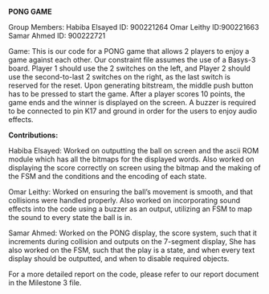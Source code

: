 **PONG GAME**

Group Members:
Habiba Elsayed ID: 900221264
Omar Leithy ID:900221663
Samar Ahmed ID: 900222721

Game:
This is our code for a PONG game that allows 2 players to enjoy a game against each other. Our constraint file assumes the use of a Basys-3 board. Player 1 should use the 2 switches on the left, and Player 2 should use the second-to-last 2 switches on the right, as the last switch is reserved for the reset. Upon generating bitstream, the middle push button has to be pressed to start the game. After a player scores 10 points, the game ends and the winner is displayed on the screen.
A buzzer is required to be connected to pin K17 and ground in order for the users to enjoy audio effects.

**Contributions:**

Habiba Elsayed: Worked on outputting the ball on screen and the ascii ROM module which has all the bitmaps for the displayed words. Also worked on displaying the score correctly on screen using the bitmap and the making of the FSM and the conditions and the encoding of each state. 

Omar Leithy: Worked on ensuring the ball’s movement is smooth, and that collisions were handled properly. Also worked on incorporating sound effects into the code using a buzzer as an output, utilizing an FSM to map the sound to every state the ball is in.

Samar Ahmed: Worked on the PONG display, the score system, such that it increments during collision and outputs on the 7-segment display, She has also worked on the FSM, such that the play is a state, and when every text display should be outputted, and when to disable required objects.

For a more detailed report on the code, please refer to our report document in the Milestone 3 file.
